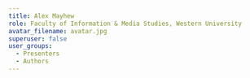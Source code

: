 ```yaml
---
title: Alex Mayhew
role: Faculty of Information & Media Studies, Western University
avatar_filename: avatar.jpg
superuser: false
user_groups:
  - Presenters
  - Authors
---
```


